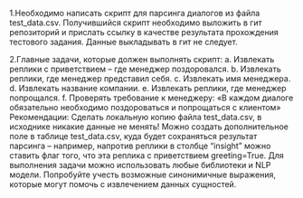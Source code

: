 1.Необходимо написать скрипт для парсинга диалогов из файла test_data.csv. Получившийся скрипт необходимо выложить в гит репозиторий и прислать ссылку в качестве результата прохождения тестового задания. Данные выкладывать в гит не следует. 

2.Главные задачи, которые должен выполнять скрипт:
  a. Извлекать реплики с приветствием – где менеджер поздоровался. 
  b. Извлекать реплики, где менеджер представил себя. 
  c. Извлекать имя менеджера. 
  d. Извлекать название компании. 
  e. Извлекать реплики, где менеджер попрощался.
  f. Проверять требование к менеджеру: «В каждом диалоге обязательно необходимо поздороваться и попрощаться с клиентом»
Рекомендации:
Сделать локальную копию файла test_data.csv, в исходнике никакие данные не менять!
Можно создать дополнительное поле в таблице test_data.csv, куда будет сохраняться результат парсинга – например, напротив реплики в столбце “insight” можно ставить флаг того, что эта реплика с приветствием greeting=True.
Для выполнения задачи можно использовать любые библиотеки и NLP модели. 
Попробуйте учесть возможные синонимичные выражения, которые могут помочь с извлечением данных сущностей. 
